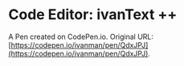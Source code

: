 # Code Editor: ivanText ++

A Pen created on CodePen.io. Original URL: [https://codepen.io/ivanman/pen/QdxJPJ](https://codepen.io/ivanman/pen/QdxJPJ).


